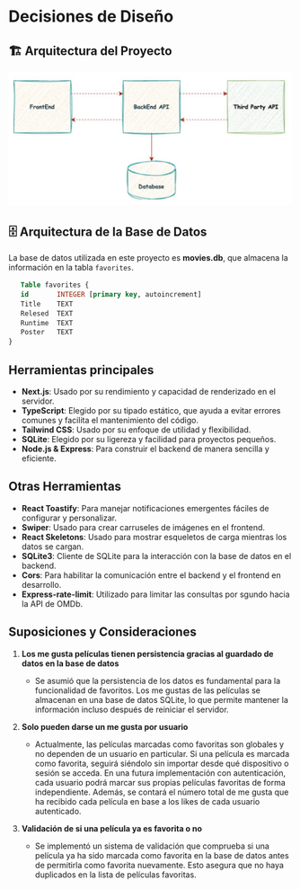 # Decisiones de Diseño

## 🏗️ Arquitectura del Proyecto
![Arquitectura del Proyecto](./images/Arquitectura%20Movies-App.jpeg)

## 🗄️ Arquitectura de la Base de Datos
La base de datos utilizada en este proyecto es **movies.db**, que almacena la información en la tabla `favorites`.  

```sql
   Table favorites {
   id       INTEGER [primary key, autoincrement]
   Title    TEXT
   Relesed  TEXT
   Runtime  TEXT
   Poster   TEXT
}
```

## Herramientas principales

- **Next.js**: Usado por su rendimiento y capacidad de renderizado en el servidor.
- **TypeScript**: Elegido por su tipado estático, que ayuda a evitar errores comunes y facilita el mantenimiento del código.
- **Tailwind CSS**: Usado por su enfoque de utilidad y flexibilidad.
- **SQLite**: Elegido por su ligereza y facilidad para proyectos pequeños.
- **Node.js & Express**: Para construir el backend de manera sencilla y eficiente.

## Otras Herramientas

- **React Toastify**: Para manejar notificaciones emergentes fáciles de configurar y personalizar.
- **Swiper**: Usado para crear carruseles de imágenes en el frontend.
- **React Skeletons**: Usado para mostrar esqueletos de carga mientras los datos se cargan.
- **SQLite3**: Cliente de SQLite para la interacción con la base de datos en el backend.
- **Cors**: Para habilitar la comunicación entre el backend y el frontend en desarrollo.
- **Express-rate-limit**: Utilizado para limitar las consultas por sgundo hacia la API de OMDb.

## Suposiciones y Consideraciones 

1. **Los me gusta películas tienen persistencia gracias al guardado de datos en la base de datos**  
   - Se asumió que la persistencia de los datos es fundamental para la funcionalidad de favoritos. Los me gustas de las películas se almacenan en una base de datos SQLite, lo que permite mantener la información incluso después de reiniciar el servidor.
   
2. **Solo pueden darse un me gusta por usuario**  
   - Actualmente, las películas marcadas como favoritas son globales y no dependen de un usuario en particular. Si una película es marcada como favorita, seguirá siéndolo sin importar desde qué dispositivo o sesión se acceda. En una futura implementación con autenticación, cada usuario podrá marcar sus propias películas favoritas de forma independiente. Además, se contará el número total de me gusta que ha recibido cada película en base a los likes de cada usuario autenticado.

3. **Validación de si una película ya es favorita o no**  
   - Se implementó un sistema de validación que comprueba si una película ya ha sido marcada como favorita en la base de datos antes de permitirla como favorita nuevamente. Esto asegura que no haya duplicados en la lista de películas favoritas.

